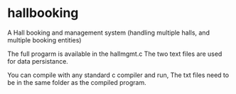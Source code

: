 # hallbooking
A Hall booking and management system (handling multiple halls, and multiple booking entities)

The full progarm is available in the hallmgmt.c
The two text files are used for data persistance.

You can compile with any standard c compiler and run, The txt files need to be in the same folder as the compiled program.
